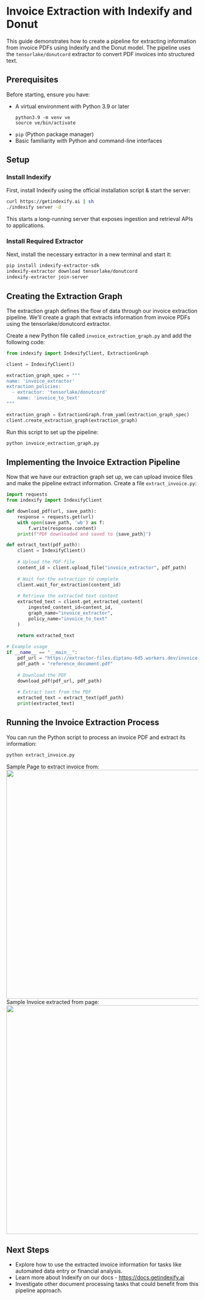 # Invoice Extraction with Indexify and Donut

This guide demonstrates how to create a pipeline for extracting information from invoice PDFs using Indexify and the Donut model. The pipeline uses the `tensorlake/donutcord` extractor to convert PDF invoices into structured text.

## Prerequisites

Before starting, ensure you have:

- A virtual environment with Python 3.9 or later
  ```shell
  python3.9 -m venv ve
  source ve/bin/activate
  ```
- `pip` (Python package manager)
- Basic familiarity with Python and command-line interfaces

## Setup

### Install Indexify

First, install Indexify using the official installation script & start the server:

```bash
curl https://getindexify.ai | sh
./indexify server -d
```

This starts a long-running server that exposes ingestion and retrieval APIs to applications.

### Install Required Extractor

Next, install the necessary extractor in a new terminal and start it:

```bash
pip install indexify-extractor-sdk
indexify-extractor download tensorlake/donutcord
indexify-extractor join-server
```

## Creating the Extraction Graph

The extraction graph defines the flow of data through our invoice extraction pipeline. We'll create a graph that extracts information from invoice PDFs using the tensorlake/donutcord extractor.

Create a new Python file called `invoice_extraction_graph.py` and add the following code:

```python
from indexify import IndexifyClient, ExtractionGraph

client = IndexifyClient()

extraction_graph_spec = """
name: 'invoice_extractor'
extraction_policies:
  - extractor: 'tensorlake/donutcord'
    name: 'invoice_to_text'
"""

extraction_graph = ExtractionGraph.from_yaml(extraction_graph_spec)
client.create_extraction_graph(extraction_graph)
```

Run this script to set up the pipeline:
```bash
python invoice_extraction_graph.py
```

## Implementing the Invoice Extraction Pipeline

Now that we have our extraction graph set up, we can upload invoice files and make the pipeline extract information. Create a file `extract_invoice.py`:

```python
import requests
from indexify import IndexifyClient

def download_pdf(url, save_path):
    response = requests.get(url)
    with open(save_path, 'wb') as f:
        f.write(response.content)
    print(f"PDF downloaded and saved to {save_path}")

def extract_text(pdf_path):
    client = IndexifyClient()
    
    # Upload the PDF file
    content_id = client.upload_file("invoice_extractor", pdf_path)
    
    # Wait for the extraction to complete
    client.wait_for_extraction(content_id)
    
    # Retrieve the extracted text content
    extracted_text = client.get_extracted_content(
        ingested_content_id=content_id,
        graph_name="invoice_extractor",
        policy_name="invoice_to_text"
    )
    
    return extracted_text

# Example usage
if __name__ == "__main__":
    pdf_url = "https://extractor-files.diptanu-6d5.workers.dev/invoice-example.pdf"
    pdf_path = "reference_document.pdf"
    
    # Download the PDF
    download_pdf(pdf_url, pdf_path)
    
    # Extract text from the PDF
    extracted_text = extract_text(pdf_path)
    print(extracted_text)
```

## Running the Invoice Extraction Process

You can run the Python script to process an invoice PDF and extract its information:
```bash
python extract_invoice.py
```

Sample Page to extract invoice from:
<img src="https://raw.githubusercontent.com/tensorlakeai/indexify/main/examples/pdf/invoice/screenshot.png" width="600"/>
Sample Invoice extracted from page:
<img src="https://raw.githubusercontent.com/tensorlakeai/indexify/main/examples/pdf/invoice/carbon.png" width="600"/>

## Next Steps

- Explore how to use the extracted invoice information for tasks like automated data entry or financial analysis.
- Learn more about Indexify on our docs - https://docs.getindexify.ai
- Investigate other document processing tasks that could benefit from this pipeline approach.
